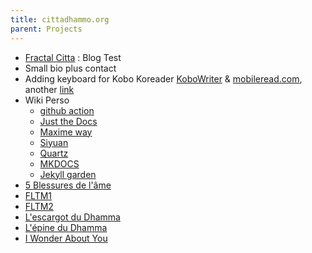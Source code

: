 ```yaml
---
title: cittadhammo.org
parent: Projects
---
```


- [Fractal Citta](https://fractalcitta.github.io/) : Blog Test
- Small bio plus contact
- Adding keyboard for Kobo Koreader [KoboWriter](https://github.com/olup/kobowriter) & [mobileread.com](https://www.mobileread.com/forums/showthread.php?t=340418), another [link](http://www.50k-or-bust.com/Kobo%20XCSoar/Kobo%20XCSoar%20USB%20OTG%20Dongle%20Option%2001.pdf)
- Wiki Perso
  - [github action](https://github.com/marketplace/actions/wiki-page-creator-action)
  - [Just the Docs](https://github.com/just-the-docs/just-the-docs/tree/main)
  - [Maxime way](https://digital-garden-jekyll-template.netlify.app/)
  - [Siyuan](https://github.com/siyuan-note/siyuan)
  - [Quartz](https://github.com/jackyzha0/quartz)
  - [MKDOCS](https://github.com/jobindjohn/obsidian-publish-mkdocs)
  - [Jekyll garden](https://github.com/Jekyll-Garden/jekyll-garden.github.io)
- [5 Blessures de l'âme](https://docs.google.com/document/d/1SJN8vcAqCcDcXkoqLsL6SeYfMFGsvuhB_m3WZBhVfYQ/edit)
- [FLTM1](https://docs.google.com/document/d/1Lv_wOVXuFGWo6928VsauR0jznBYFfNH0zJw39nW9nrI/edit?usp=sharing)
- [FLTM2](https://docs.google.com/document/d/1EiPVXsoNwhd3H4czHDfdzLqtR38RB-fvl_FkvnDY9Uo/edit?usp=sharing)
- [L'escargot du Dhamma](https://docs.google.com/document/d/1S4X4XgD4x14d1agZO1fGhiYttkikktNKL2emtU2-oMc/edit)
- [L'épine du Dhamma](https://docs.google.com/document/d/1PwEY5SLbAnzpndfP6rU_1qgXe1VFapu6FbVcfLH7df8/edit?usp=sharing)
- [I Wonder About You](https://docs.google.com/document/d/1Wk_SoBAMvHIRd6TIzo9AAtZSyKwHzVb3REHK5ZOtcCE/edit?usp=sharing)